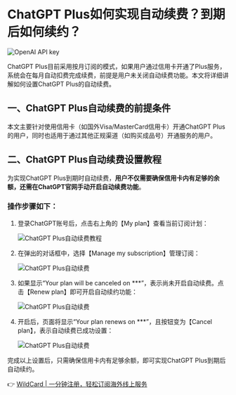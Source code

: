 # ChatGPT Plus如何实现自动续费？到期后如何续约？

![OpenAI API key](https://bbtdd.com/img/64765587545.webp)

ChatGPT Plus目前采用按月订阅的模式，如果用户通过信用卡开通了Plus服务，系统会在每月自动扣费完成续费，前提是用户未关闭自动续费功能。本文将详细讲解如何设置ChatGPT Plus的自动续费。

## 一、ChatGPT Plus自动续费的前提条件

本文主要针对使用信用卡（如国外Visa/MasterCard信用卡）开通ChatGPT Plus的用户，同时也适用于通过其他正规渠道（如购买成品号）开通服务的用户。

## 二、ChatGPT Plus自动续费设置教程

为实现ChatGPT Plus到期时自动续费，**用户不仅需要确保信用卡内有足够的余额，还需在ChatGPT官网手动开启自动续费功能**。

### 操作步骤如下：

1. 登录ChatGPT账号后，点击右上角的【My plan】查看当前订阅计划：

   ![ChatGPT Plus自动续费教程](https://bbtdd.com/img/80151397952483.webp)

2. 在弹出的对话框中，选择【Manage my subscription】管理订阅：

   ![ChatGPT Plus自动续费](https://bbtdd.com/img/2580088858019960.webp)

3. 如果显示“Your plan will be canceled on ***”，表示尚未开启自动续费。点击【Renew plan】即可开启自动续约功能：

   ![ChatGPT Plus自动续费](https://bbtdd.com/img/4310979655570.webp)

4. 开启后，页面将显示“Your plan renews on ***”，且按钮变为【Cancel plan】，表示自动续费已成功设置：

   ![ChatGPT Plus自动续费](https://bbtdd.com/img/134169808234.webp)

完成以上设置后，只需确保信用卡内有足够余额，即可实现ChatGPT Plus到期后自动续约。

👉 [WildCard | 一分钟注册，轻松订阅海外线上服务](https://bbtdd.com/WildCard)